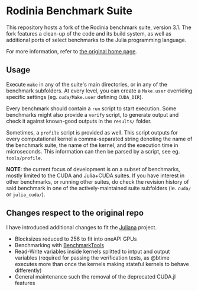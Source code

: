 Rodinia Benchmark Suite
=======================

This repository hosts a fork of the Rodinia benchmark suite, version 3.1. The fork features
a clean-up of the code and its build system, as well as additional ports of select
benchmarks to the Julia programming language.

For more information, refer to [the original home
page](http://lava.cs.virginia.edu/wiki/rodinia).


Usage
-----

Execute `make` in any of the suite's main directories, or in any of the benchmark
subfolders. At every level, you can create a `Make.user` overriding specific settings (eg.
`cuda/Make.user` defining `CUDA_DIR`).

Every benchmark should contain a `run` script to start execution. Some benchmarks might also
provide a `verify` script, to generate output and check it against known-good outputs in the
`results/` folder.

Sometimes, a `profile` script is provided as well. This script outputs for every
computational kernel a comma-separated string denoting the name of the benchmark suite, the
name of the kernel, and the execution time in microseconds. This information can then be
parsed by a script, see eg. `tools/profile`.

**NOTE**: the current focus of development is on a subset of benchmarks, mostly limited to
the CUDA and Julia+CUDA suites. If you have interest in other benchmarks, or running other
suites, do check the revision history of said benchmark in one of the actively-maintained
suite subfolders (ie. `cuda/` or `julia_cuda/`).


Changes respect to the original repo
-----

I have introduced additional changes to fit the [Juliana](https://github.com/101001000/juliana) project. 

* Blocksizes reduced to 256 to fit into oneAPI GPUs
* Benchmarking with [BenchmarkTools](https://github.com/JuliaCI/BenchmarkTools.jl)
* Read-Write variables inside kernels splitted to intput and output variables (required for passing the verification tests, as @btime executes more than once the kernels making stateful kernels to behave differently)
* General maintenance such the removal of the deprecated CUDA.jl features



